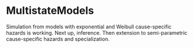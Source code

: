# MultistateModels

Simulation from models with exponential and Weibull cause-specific hazards is working. Next up, inference. Then extension to semi-parametric cause-specific hazards and specialization.
